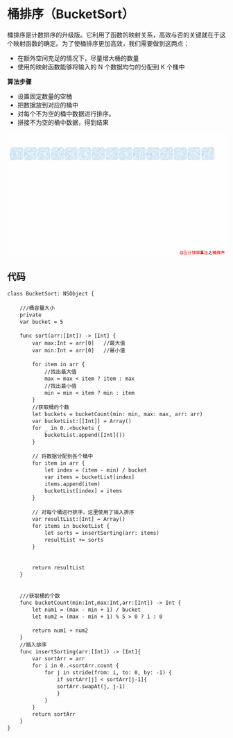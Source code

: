 # 桶排序（BucketSort）

桶排序是计数排序的升级版。它利用了函数的映射关系，高效与否的关键就在于这个映射函数的确定。为了使桶排序更加高效，我们需要做到这两点：

- 在额外空间充足的情况下，尽量增大桶的数量
- 使用的映射函数能够将输入的 N 个数据均匀的分配到 K 个桶中

**算法步骤**

- 设置固定数量的空桶
- 把数据放到对应的桶中
- 对每个不为空的桶中数据进行排序。
- 拼接不为空的桶中数据，得到结果



![](https://github.com/SunshineBrother/LeetCodeStudy/blob/master/算法/桶排序/桶排序.gif)


## 代码

```
class BucketSort: NSObject {

    ///桶容量大小
    private
    var bucket = 5

    func sort(arr:[Int]) -> [Int] {
        var max:Int = arr[0]   //最大值
        var min:Int = arr[0]   //最小值

        for item in arr {
            //找出最大值
            max = max < item ? item : max
            //找出最小值
            min = min < item ? min : item
        }
        //获取桶的个数
        let buckets = bucketCount(min: min, max: max, arr: arr)
        var bucketList:[[Int]] = Array()
        for _ in 0..<buckets {
            bucketList.append([Int]())
        }

        // 将数据分配到各个桶中
        for item in arr {
            let index = (item - min) / bucket
            var items = bucketList[index]
            items.append(item)
            bucketList[index] = items
        }

        // 对每个桶进行排序，这里使用了插入排序
        var resultList:[Int] = Array()
        for items in bucketList {
            let sorts = insertSorting(arr: items)
            resultList += sorts
        }


        return resultList
    }


    ///获取桶的个数
    func bucketCount(min:Int,max:Int,arr:[Int]) -> Int {
        let num1 = (max - min + 1) / bucket
        let num2 = (max - min + 1) % 5 > 0 ? 1 : 0

        return num1 + num2
    }
    //插入排序
    func insertSorting(arr:[Int]) -> [Int]{
        var sortArr = arr
        for i in 0..<sortArr.count {
            for j in stride(from: i, to: 0, by: -1) {
                if sortArr[j] < sortArr[j-1]{
                sortArr.swapAt(j, j-1)
                }
            }
        }
        return sortArr
    }
}
```





 

